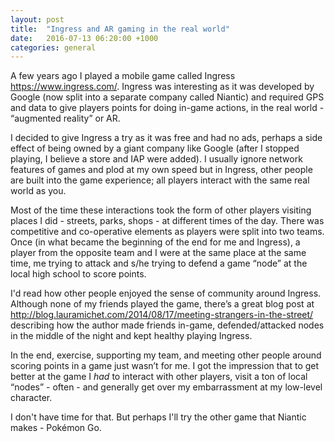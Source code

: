 ```yaml
---
layout: post
title:  "Ingress and AR gaming in the real world"
date:   2016-07-13 06:20:00 +1000
categories: general
---
```

A few years ago I played a mobile game called Ingress <https://www.ingress.com/>. Ingress was interesting as it was developed by Google (now split into a separate company called Niantic) and required GPS and data to give players points for doing in-game actions, in the real world - “augmented reality” or AR.

I decided to give Ingress a try as it was free and had no ads, perhaps a side effect of being owned by a giant company like Google (after I stopped playing, I believe a store and IAP were added). I usually ignore network features of games and plod at my own speed but in Ingress, other people are built into the game experience; all players interact with the same real world as you.

Most of the time these interactions took the form of other players visiting places I did - streets, parks, shops - at different times of the day. There was competitive and co-operative elements as players were split into two teams. Once (in what became the beginning of the end for me and Ingress), a player from the opposite team and I were at the same place at the same time, me trying to attack and s/he trying to defend a game “node” at the local high school to score points.

I'd read how other people enjoyed the sense of community around Ingress. Although none of my friends played the game, there’s a great blog post at <http://blog.lauramichet.com/2014/08/17/meeting-strangers-in-the-street/> describing how the author made friends in-game, defended/attacked nodes in the middle of the night and kept healthy playing Ingress.

In the end, exercise, supporting my team, and meeting other people around scoring points in a game just wasn’t for me. I got the impression that to get better at the game I *had* to interact with other players, visit a ton of local “nodes” - often - and generally get over my embarrassment at my low-level character.

I don't have time for that. But perhaps I'll try the other game that Niantic makes - Pokémon Go.
